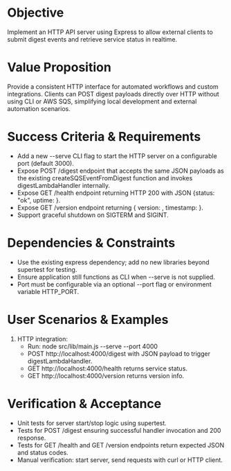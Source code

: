 # Objective
Implement an HTTP API server using Express to allow external clients to submit digest events and retrieve service status in realtime.

# Value Proposition
Provide a consistent HTTP interface for automated workflows and custom integrations. Clients can POST digest payloads directly over HTTP without using CLI or AWS SQS, simplifying local development and external automation scenarios.

# Success Criteria & Requirements
- Add a new --serve CLI flag to start the HTTP server on a configurable port (default 3000).
- Expose POST /digest endpoint that accepts the same JSON payloads as the existing createSQSEventFromDigest function and invokes digestLambdaHandler internally.
- Expose GET /health endpoint returning HTTP 200 with JSON {status: "ok", uptime: <seconds> }.
- Expose GET /version endpoint returning { version: <package version>, timestamp: <current ISO timestamp> }.
- Support graceful shutdown on SIGTERM and SIGINT.

# Dependencies & Constraints
- Use the existing express dependency; add no new libraries beyond supertest for testing.
- Ensure application still functions as CLI when --serve is not supplied.
- Port must be configurable via an optional --port flag or environment variable HTTP_PORT.

# User Scenarios & Examples
1. HTTP integration:
   - Run: node src/lib/main.js --serve --port 4000
   - POST http://localhost:4000/digest with JSON payload to trigger digestLambdaHandler.
   - GET http://localhost:4000/health returns service status.
   - GET http://localhost:4000/version returns version info.

# Verification & Acceptance
- Unit tests for server start/stop logic using supertest.
- Tests for POST /digest ensuring successful handler invocation and 200 response.
- Tests for GET /health and GET /version endpoints return expected JSON and status codes.
- Manual verification: start server, send requests with curl or HTTP client.